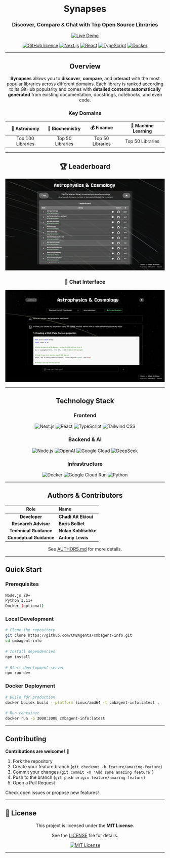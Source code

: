 <div align="center">

# Synapses

### **Discover, Compare & Chat with Top Open Source Libraries**

[![Live Demo](https://img.shields.io/badge/🌐_Live_Demo-cmbagent--info-4285F4?style=for-the-badge&logo=google-cloud)](https://cmbagent-info-602105671882.europe-west1.run.app/landing)

[![GitHub license](https://img.shields.io/github/license/CMBAgents/cmbagent-info?style=for-the-badge&logo=github&logoColor=white&color=00C853)](https://github.com/CMBAgents/cmbagent-info/blob/main/LICENSE)
[![Next.js](https://img.shields.io/badge/Next.js-15.3.0-000000?style=for-the-badge&logo=next.js&logoColor=white)](https://nextjs.org/)
[![React](https://img.shields.io/badge/React-19-61DAFB?style=for-the-badge&logo=react&logoColor=black)](https://react.dev/)
[![TypeScript](https://img.shields.io/badge/TypeScript-5.0+-3178C6?style=for-the-badge&logo=typescript&logoColor=white)](https://www.typescriptlang.org/)
[![Docker](https://img.shields.io/badge/Docker-Ready-2496ED?style=for-the-badge&logo=docker&logoColor=white)](https://www.docker.com/)

---

## Overview

**Synapses** allows you to **discover**, **compare**, and **interact** with the most popular libraries across different domains. Each library is ranked according to its GitHub popularity and comes with **detailed contexts automatically generated** from existing documentation, docstrings, notebooks, and even code.

<div align="center">

### **Key Domains**

| 🔭 **Astronomy** | 🧬 **Biochemistry** | 💰 **Finance** | 🤖 **Machine Learning** |
|:---:|:---:|:---:|:---:|
| Top 100 Libraries | Top 50 Libraries | Top 50 Libraries | Top 50 Libraries |

</div>

---

## 🏆 Leaderboard

<div align="center">

![Synapses Main Interface](public/github1.png)

### 💬 Chat Interface
![Library Rankings](public/github2.png)

</div>

---

## Technology Stack

<div align="center">

### **Frontend**

![Next.js](https://img.shields.io/badge/Next.js-15.3.0-000000?style=for-the-badge&logo=next.js&logoColor=white)
![React](https://img.shields.io/badge/React-19-61DAFB?style=for-the-badge&logo=react&logoColor=black)
![TypeScript](https://img.shields.io/badge/TypeScript-5.0+-3178C6?style=for-the-badge&logo=typescript&logoColor=white)
![Tailwind CSS](https://img.shields.io/badge/Tailwind_CSS-3.4-38B2AC?style=for-the-badge&logo=tailwind-css&logoColor=white)

### **Backend & AI**

![Node.js](https://img.shields.io/badge/Node.js-20+-339933?style=for-the-badge&logo=node.js&logoColor=white)
![OpenAI](https://img.shields.io/badge/OpenAI-GPT--5-412991?style=for-the-badge&logo=openai&logoColor=white)
![Google Cloud](https://img.shields.io/badge/Google_Cloud-Vertex_AI-4285F4?style=for-the-badge&logo=google-cloud&logoColor=white)
![DeepSeek](https://img.shields.io/badge/DeepSeek-V3-FF6B6B?style=for-the-badge)

### **Infrastructure**

![Docker](https://img.shields.io/badge/Docker-24.0+-2496ED?style=for-the-badge&logo=docker&logoColor=white)
![Google Cloud Run](https://img.shields.io/badge/Cloud_Run-Deployed-4285F4?style=for-the-badge&logo=google-cloud&logoColor=white)
![Python](https://img.shields.io/badge/Python-3.11+-3776AB?style=for-the-badge&logo=python&logoColor=white)

</div>

---

## Authors & Contributors

<div align="center">

| Role | Name |
|:---:|:---|
| **Developer** | **Chadi Ait Ekioui** |
| **Research Advisor** | **Boris Bolliet** |
| **Technical Guidance** | **Nolan Koblischke** |
| **Conceptual Guidance** | **Antony Lewis** |

See [AUTHORS.md](AUTHORS.md) for more details.

</div>

</div>

---

## Quick Start

### **Prerequisites**

```bash
Node.js 20+
Python 3.11+
Docker (optional)
```

### **Local Development**

```bash
# Clone the repository
git clone https://github.com/CMBAgents/cmbagent-info.git
cd cmbagent-info

# Install dependencies
npm install

# Start development server
npm run dev
```

### **Docker Deployment**

```bash
# Build for production
docker buildx build --platform linux/amd64 -t cmbagent-info:latest .

# Run container
docker run -p 3000:3000 cmbagent-info:latest
```

---

## Contributing

**Contributions are welcome!** 🎉

1. Fork the repository
2. Create your feature branch (`git checkout -b feature/amazing-feature`)
3. Commit your changes (`git commit -m 'Add some amazing feature'`)
4. Push to the branch (`git push origin feature/amazing-feature`)
5. Open a Pull Request

Check open issues or propose new features!

---

## 📄 License

<div align="center">

This project is licensed under the **MIT License**.

See the [LICENSE](LICENSE) file for details.

[![MIT License](https://img.shields.io/badge/License-MIT-00C853?style=for-the-badge&logo=github)](LICENSE)

---
</div>

